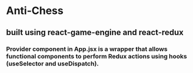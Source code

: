 # Anti-Chess

## built using react-game-engine and react-redux

### Provider component in App.jsx is a wrapper that allows functional components to perform Redux actions using hooks (useSelector and useDispatch).


